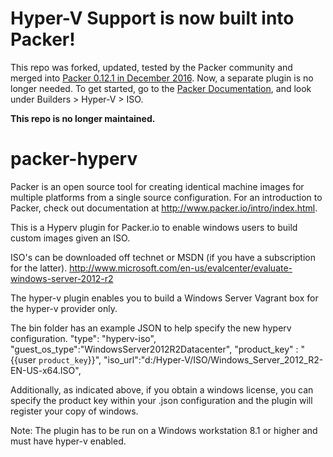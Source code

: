 # Hyper-V Support is now built into Packer!

This repo was forked, updated, tested by the Packer community and merged into [Packer 0.12.1 in December 2016](https://github.com/hashicorp/packer/blob/v0.12.1/CHANGELOG.md). Now, a separate plugin is no longer needed. To get started, go to the [Packer Documentation](https://www.packer.io/docs/index.html), and look under Builders > Hyper-V > ISO.

**This repo is no longer maintained.**

packer-hyperv
=============

Packer is an open source tool for creating identical machine images for multiple platforms from a single source configuration. For an introduction to Packer, check out documentation at http://www.packer.io/intro/index.html.


This is a Hyperv plugin for Packer.io to enable windows users to build custom images given an ISO. 

ISO's can be downloaded off technet or MSDN (if you have a subscription for the latter).
http://www.microsoft.com/en-us/evalcenter/evaluate-windows-server-2012-r2

The hyper-v plugin enables you to build a Windows Server Vagrant box for the hyper-v provider only. 

The bin folder has an example JSON to help specify the new hyperv configuration. 
      "type": "hyperv-iso",
			"guest_os_type":"WindowsServer2012R2Datacenter",
			"product_key" : "{{user `product_key`}}",
			"iso_url":"d:/Hyper-V/ISO/Windows_Server_2012_R2-EN-US-x64.ISO",

Additionally, as indicated above, if you obtain a windows license, you can specify the product key within your .json configuration and the plugin will register your copy of windows. 

Note: The plugin has to be run on a Windows workstation 8.1 or higher and must have hyper-v enabled. 
